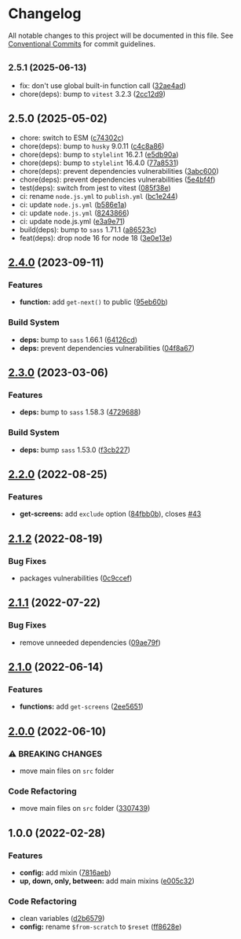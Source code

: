 # Changelog

All notable changes to this project will be documented in this file. See [Conventional Commits](https://conventionalcommits.org) for commit guidelines.

## <small>2.5.1 (2025-06-13)</small>

* fix: don't use global built-in function call ([32ae4ad](https://github.com/unsass/breakpoint/commit/32ae4ad))
* chore(deps): bump to `vitest` 3.2.3 ([2cc12d9](https://github.com/unsass/breakpoint/commit/2cc12d9))

## 2.5.0 (2025-05-02)

* chore: switch to ESM ([c74302c](https://github.com/unsass/breakpoint/commit/c74302c))
* chore(deps): bump to `husky` 9.0.11 ([c4c8a86](https://github.com/unsass/breakpoint/commit/c4c8a86))
* chore(deps): bump to `stylelint` 16.2.1 ([e5db90a](https://github.com/unsass/breakpoint/commit/e5db90a))
* chore(deps): bump to `stylelint` 16.4.0 ([77a8531](https://github.com/unsass/breakpoint/commit/77a8531))
* chore(deps): prevent dependencies vulnerabilities ([3abc600](https://github.com/unsass/breakpoint/commit/3abc600))
* chore(deps): prevent dependencies vulnerabilities ([5e4bf4f](https://github.com/unsass/breakpoint/commit/5e4bf4f))
* test(deps): switch from jest to vitest ([085f38e](https://github.com/unsass/breakpoint/commit/085f38e))
* ci: rename `node.js.yml` to `publish.yml` ([bc1e244](https://github.com/unsass/breakpoint/commit/bc1e244))
* ci: update `node.js.yml` ([b586e1a](https://github.com/unsass/breakpoint/commit/b586e1a))
* ci: update `node.js.yml` ([8243866](https://github.com/unsass/breakpoint/commit/8243866))
* ci: update node.js.yml ([e3a9e71](https://github.com/unsass/breakpoint/commit/e3a9e71))
* build(deps): bump to `sass` 1.71.1 ([a86523c](https://github.com/unsass/breakpoint/commit/a86523c))
* feat(deps): drop node 16 for node 18 ([3e0e13e](https://github.com/unsass/breakpoint/commit/3e0e13e))

## [2.4.0](https://github.com/unsass/breakpoint/compare/v2.3.0...v2.4.0) (2023-09-11)


### Features

* **function:** add `get-next()` to public ([95eb60b](https://github.com/unsass/breakpoint/commit/95eb60baad56668132478f57c0750f8d2ac3cafa))


### Build System

* **deps:** bump to `sass` 1.66.1 ([64126cd](https://github.com/unsass/breakpoint/commit/64126cdba032ad8cb1f256a11319c4bb3e9853e6))
* **deps:** prevent dependencies vulnerabilities ([04f8a67](https://github.com/unsass/breakpoint/commit/04f8a67c503ba2690afac850bfbd3a3bfdf0c54d))

## [2.3.0](https://github.com/unsass/breakpoint/compare/v2.2.0...v2.3.0) (2023-03-06)


### Features

* **deps:** bump to `sass` 1.58.3 ([4729688](https://github.com/unsass/breakpoint/commit/47296884d8941eec9955770960fdd6ad959bc66b))


### Build System

* **deps:** bump `sass` 1.53.0 ([f3cb227](https://github.com/unsass/breakpoint/commit/f3cb2274f5637cf41d09fb52a50f6cd7ce036b64))

## [2.2.0](https://github.com/unsass/breakpoint/compare/v2.1.2...v2.2.0) (2022-08-25)


### Features

* **get-screens:** add `exclude` option ([84fbb0b](https://github.com/unsass/breakpoint/commit/84fbb0bacef95b4e06f2c2eb73b73a75faa44db9)), closes [#43](https://github.com/unsass/breakpoint/issues/43)

## [2.1.2](https://github.com/unsass/breakpoint/compare/v2.1.1...v2.1.2) (2022-08-19)


### Bug Fixes

* packages vulnerabilities ([0c9ccef](https://github.com/unsass/breakpoint/commit/0c9ccef96576a31d57ea9af0ac4365a2e886c854))

## [2.1.1](https://github.com/unsass/breakpoint/compare/v2.1.0...v2.1.1) (2022-07-22)


### Bug Fixes

* remove unneeded dependencies ([09ae79f](https://github.com/unsass/breakpoint/commit/09ae79f3d8c59544e3d67fb27f2a3b37b90525ee))

## [2.1.0](https://github.com/unsass/breakpoint/compare/v2.0.0...v2.1.0) (2022-06-14)


### Features

* **functions:** add `get-screens` ([2ee5651](https://github.com/unsass/breakpoint/commit/2ee565137a31c5c25df2bf342434b498156df712))

## [2.0.0](https://github.com/unsass/breakpoint/compare/v1.0.0...v2.0.0) (2022-06-10)


### ⚠ BREAKING CHANGES

* move main files on `src` folder

### Code Refactoring

* move main files on `src` folder ([3307439](https://github.com/unsass/breakpoint/commit/3307439cb7fb7b6d4a67b32eabcbff19c604ccb6))

## 1.0.0 (2022-02-28)


### Features

* **config:** add mixin ([7816aeb](https://github.com/unsass/breakpoint/commit/7816aeb4f4dc16c10eec64f192ca4875aa0a3bd6))
* **up, down, only, between:** add main mixins ([e005c32](https://github.com/unsass/breakpoint/commit/e005c32a300ecf8185335dc03d199bd4265a5b50))


### Code Refactoring

* clean variables ([d2b6579](https://github.com/unsass/breakpoint/commit/d2b6579d8c7482dceded8230cbc6d64f44dd2d41))
* **config:** rename `$from-scratch` to `$reset` ([ff8628e](https://github.com/unsass/breakpoint/commit/ff8628ef5169f9a87cd73db199e919b7b81d3efc))
